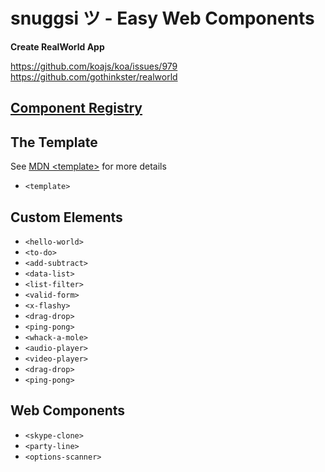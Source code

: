# snuggsi ツ - Easy Web Components

**Create RealWorld App**

https://github.com/koajs/koa/issues/979
https://github.com/gothinkster/realworld


## [Component Registry](http://snuggsi.herokuapp.com/examples)


## The Template

See [MDN &lt;template&gt;](https://developer.mozilla.org/en-US/docs/Web/HTML/Element/template)
for more details

  - `<template>`


## Custom Elements

  - `<hello-world>`
  - `<to-do>`
  - `<add-subtract>`
  - `<data-list>`
  - `<list-filter>`
  - `<valid-form>`
  - `<x-flashy>`
  - `<drag-drop>`
  - `<ping-pong>`
  - `<whack-a-mole>`
  - `<audio-player>`
  - `<video-player>`
  - `<drag-drop>`
  - `<ping-pong>`


## Web Components
  - `<skype-clone>`
  - `<party-line>`
  - `<options-scanner>`

